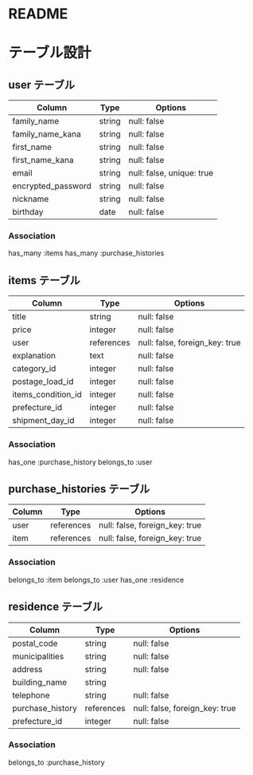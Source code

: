 # README

# テーブル設計

## user テーブル

| Column             | Type     | Options                   |
| ------------------ | -------- | ------------------------- |
| family_name        | string   | null: false               |
| family_name_kana   | string   | null: false               |
| first_name         | string   | null: false               |
| first_name_kana    | string   | null: false               |
| email              | string   | null: false, unique: true |
| encrypted_password | string   | null: false               |
| nickname           | string   | null: false               |
| birthday           | date     | null: false               |


### Association

 has_many :items
 has_many :purchase_histories

## items テーブル

| Column             | Type       | Options                        |
| ------------------ | ---------- | ------------------------------ |
| title              | string     | null: false                    |
| price              | integer    | null: false                    |
| user               | references | null: false, foreign_key: true |
| explanation        | text       | null: false                    |
| category_id        | integer    | null: false                    |
| postage_load_id    | integer    | null: false                    |
| items_condition_id | integer    | null: false                    |
| prefecture_id      | integer    | null: false                    |
| shipment_day_id    | integer    | null: false                    |

### Association

 has_one :purchase_history
 belongs_to :user

## purchase_histories テーブル

| Column        | Type       | Options                        |
| ------------- | ---------- | ------------------------------ |
| user          | references | null: false, foreign_key: true |
| item          | references | null: false, foreign_key: true |


### Association

 belongs_to :item
 belongs_to :user
 has_one :residence

## residence テーブル

| Column           | Type       | Options                        |
| ---------------- | ---------- | ------------------------------ |
| postal_code      | string     | null: false                    |
| municipalities   | string     | null: false                    |
| address          | string     | null: false                    |
| building_name    | string     |                                |
| telephone        | string     | null: false                    |
| purchase_history | references | null: false, foreign_key: true |
| prefecture_id    | integer    | null: false                    |

### Association

 belongs_to :purchase_history